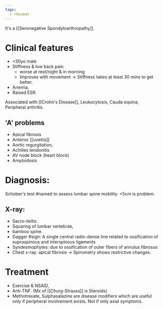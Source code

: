 ```yaml
---
tags:
  - rheumat
---
```

It's a [[Seronegative Spondyloarthropathy]]. 
# Clinical features
- <30yo male
- Stiffness & low back pain
	- worse at rest/night & in morning
	- Improves with movement -> Stiffness takes at least 30 mins to get better.
- Anemia,
- Raised ESR.

Associated with [[Crohn's Disease]], Leukocytosis, Cauda equina, Peripheral arthritis.
## 'A' problems
- Apical fibrosis
- Anterior [[uveitis]]
- Aortic regurgitation,
- Achilles tendonitis
- AV node block (heart block)
- Amyloidosis
# Diagnosis:
Schober's test #named to assess lumbar spine mobility. <5cm is problem.
## X-ray:
- Sacro-ileitis.
- Squaring of lumbar vertebrae,
- bamboo spine.
- Dagger #sign: A single central radio-dense line related to ossification of supraspinous and interspinous ligaments
- Syndesmophytes: due to ossification of outer fibers of annulus fibrosus
- Chest x-ray: apical fibrosis -> Spirometry shows restrictive changes.
# Treatment
- Exercise & NSAID,
- Anti-TNF. (Mx of [[Churg-Strauss]] is Steroids)
- Methotrexate, Sulphasalazine are disease modifiers which are useful only if peripheral involvement exists. Not if only axial symptoms.